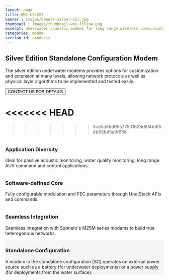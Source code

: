 ```yaml
---
layout: page
title: WNC-L5LSS3
banner : images/banner-silver-l5l.jpg
thumbnail : images/thumbnail-wnc-l5lss4.png
excerpt: Underwater acoustic modems for long range wireless communication.
categories: modem
section_id: products
---
```


## Silver Edition Standalone Configuration Modem

The silver edition underwater modems provides options for customization and extension at many levels, allowing network protocols as well as physical layer algorithms to be implemented and tested easily.

<a href="mailto:sales@subnero.com"><button type="button">CONTACT US FOR DETAILS</button></a>

<<<<<<< HEAD
=======

>>>>>>> 3ce0a36d95a77501828d8f4bdf5db83b45a9f656
<div class='row bg-white'>
  <div class='large-4 columns'>
    <div class ='media'>
      <i class='icon fa fa-paper-plane'></i>
      <div class='media-body product product-content'>
        <h3>Application Diversity</h3>
          <p>Ideal for passive acoustic monitoring, water quality monitoring, long range AUV command and control applications.</p>
      </div>
    </div>
  </div>
  <div class='large-4 columns'>
    <div class ='media' >
      <i class='icon fa fa-code'></i>
      <div class='media-body product product-content'>
      <h3>Software-defined Core</h3>
        <p>Fully configurable modulation and FEC parameters through UnetStack APIs and commands.</p>
      </div>
    </div>
  </div>
  <div class='large-4 columns'>
    <div class ='media' >
      <i class='icon fa fa-cogs'></i>
      <div class='media-body product product-content'>
        <h3>Seamless Integration</h3>
        <p>Seamless integration with Subnero's M25M series modems to build true heterogenous networks.</p>
        <div class='spacing'></div>
      </div>
    </div>
  </div>
</div>

<div class='full' style='background: #f5f5f5'>

  <div class ='media product' >
    <img class = "align-self-start mr-3" alt="" src="{{site.baseurl}}/images/boxart-wnc-l5lss4.png"/>
    <div class='media-body product product-content'>
    <h3 id="surface">Standalone Configuration</h3>
        <p>A modem in the standalone configuration (SC) operates on external power source such as a battery (for underwater deployments) or a power supply (for deployments from the water surface).</p>
    </div>
  </div>
</div>

<div class='two spacing'></div>

